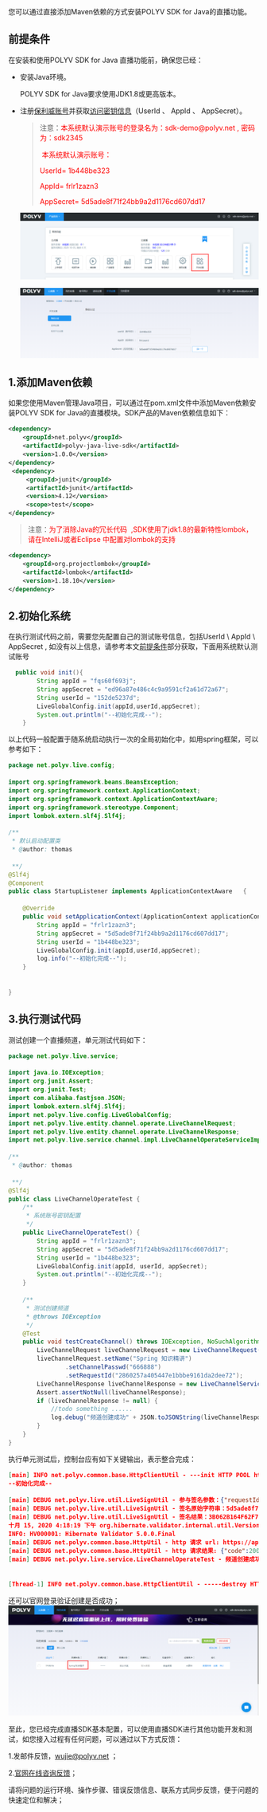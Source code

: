 



您可以通过直接添加Maven依赖的方式安装POLYV SDK for Java的直播功能。 

## 前提条件

在安装和使用POLYV SDK for Java 直播功能前，确保您已经：

- 安装Java环境。

  POLYV SDK for Java要求使用JDK1.8或更高版本。

- 注册[保利威账号](https://www.polyv.net/)并获取[访问密钥信息](http://live.polyv.net/#/develop/appId)（UserId  、 AppId 、 AppSecret）。

  > 注意：<font color=#FF0000 >本系统默认演示账号的登录名为：sdk-demo\@polyv.net   ,   密码为：sdk2345</font>  
  >
  > ​             <font color=#FF0000 >本系统默认演示账号：
  >
  > UserId=  1b448be323
  >
  > AppId=  frlr1zazn3
  >
  > AppSecret=  5d5ade8f71f24bb9a2d1176cd607dd17</font>
  
  
  
  ![image-20200928151641632](img/image-20200928151641632.png)
  
  ![image-20200928151700375](img/image-20200928151700375.png)

## 1.添加Maven依赖  

如果您使用Maven管理Java项目，可以通过在pom.xml文件中添加Maven依赖安装POLYV SDK for Java的直播模块。SDK产品的Maven依赖信息如下： 

```xml
<dependency>
    <groupId>net.polyv</groupId>
    <artifactId>polyv-java-live-sdk</artifactId>
    <version>1.0.0</version>
</dependency>
 <dependency>
     <groupId>junit</groupId>
     <artifactId>junit</artifactId>
     <version>4.12</version>
     <scope>test</scope>
</dependency>
```

> 注意：<font color=#FF0000 >为了消除Java的冗长代码  ,SDK使用了jdk1.8的最新特性lombok，请在IntelliJ或者Eclipse 中配置对lombok的支持 </font>

```xml
<dependency>
    <groupId>org.projectlombok</groupId>
    <artifactId>lombok</artifactId>
    <version>1.18.10</version>
</dependency>
```

## 2.初始化系统

在执行测试代码之前，需要您先配置自己的测试账号信息，包括UserId \ AppId \ AppSecret , 如没有以上信息，请参考本文[前提条件](/quick_start?id=前提条件)部分获取，下面用系统默认测试账号

````java
  public void init(){
        String appId = "fqs60f693j";
        String appSecret = "ed96a87e486c4c9a9591cf2a61d72a67";
        String userId = "152de5237d";
        LiveGlobalConfig.init(appId,userId,appSecret);
        System.out.println("--初始化完成--");
    }
````

以上代码一般配置于随系统启动执行一次的全局初始化中，如用spring框架，可以参考如下：

````java
package net.polyv.live.config;

import org.springframework.beans.BeansException;
import org.springframework.context.ApplicationContext;
import org.springframework.context.ApplicationContextAware;
import org.springframework.stereotype.Component;
import lombok.extern.slf4j.Slf4j;

/**
 * 默认启动配置类
 * @author: thomas
 
 **/
@Slf4j
@Component
public class StartupListener implements ApplicationContextAware   {
    
    @Override
    public void setApplicationContext(ApplicationContext applicationContext) throws BeansException {
        String appId = "frlr1zazn3";
        String appSecret = "5d5ade8f71f24bb9a2d1176cd607dd17";
        String userId = "1b448be323";
        LiveGlobalConfig.init(appId,userId,appSecret);
        log.info("--初始化完成--");
    }
    
    
}
````

## 3.执行测试代码

测试创建一个直播频道，单元测试代码如下：

```java
package net.polyv.live.service;

import java.io.IOException;
import org.junit.Assert;
import org.junit.Test;
import com.alibaba.fastjson.JSON;
import lombok.extern.slf4j.Slf4j;
import net.polyv.live.config.LiveGlobalConfig;
import net.polyv.live.entity.channel.operate.LiveChannelRequest;
import net.polyv.live.entity.channel.operate.LiveChannelResponse;
import net.polyv.live.service.channel.impl.LiveChannelOperateServiceImpl;

/**
 * @author: thomas
 
 **/
@Slf4j
public class LiveChannelOperateTest {
    /**
     * 系统账号密钥配置
     */
    public LiveChannelOperateTest() {
        String appId = "frlr1zazn3";
        String appSecret = "5d5ade8f71f24bb9a2d1176cd607dd17";
        String userId = "1b448be323";
        LiveGlobalConfig.init(appId, userId, appSecret);
        System.out.println("--初始化完成--");
    }
    
    /**
     * 测试创建频道
     * @throws IOException
     */
    @Test
    public void testCreateChannel() throws IOException, NoSuchAlgorithmException {
        LiveChannelRequest liveChannelRequest = new LiveChannelRequest();
        liveChannelRequest.setName("Spring 知识精讲")
                .setChannelPasswd("666888")
                .setRequestId("2860257a405447e1bbbe9161da2dee72");
        LiveChannelResponse liveChannelResponse = new LiveChannelServiceImpl().createChannel(liveChannelRequest);
        Assert.assertNotNull(liveChannelResponse);
        if (liveChannelResponse != null) {
            //todo something ......
            log.debug("频道创建成功" + JSON.toJSONString(liveChannelResponse));
        }
    } 
} 
```

执行单元测试后，控制台应有如下关键输出，表示整合完成：

```json
[main] INFO net.polyv.common.base.HttpClientUtil - ---init HTTP POOL httpClient ----
--初始化完成--

[main] DEBUG net.polyv.live.util.LiveSignUtil - 参与签名参数：{"requestId":"2860257a405447e1bbbe9161da2dee72","appId":"frlr1zazn3","name":"Spring 知识精讲","channelPasswd":"666888","userId":"1b448be323","timestamp":"1602749899519"}
[main] DEBUG net.polyv.live.util.LiveSignUtil - 签名原始字符串：5d5ade8f71f24bb9a2d1176cd607dd17appIdfrlr1zazn3channelPasswd666888nameSpring 知识精讲requestId2860257a405447e1bbbe9161da2dee72timestamp1602749899519userId1b448be3235d5ade8f71f24bb9a2d1176cd607dd17
[main] DEBUG net.polyv.live.util.LiveSignUtil - 签名结果：3B062B164F62F73EAEA211BFBFF2DACA
十月 15, 2020 4:18:19 下午 org.hibernate.validator.internal.util.Version <clinit>
INFO: HV000001: Hibernate Validator 5.0.0.Final
[main] DEBUG net.polyv.common.base.HttpUtil - http 请求 url: https://api.polyv.net/live/v2/channels/ , 请求参数: {"requestId":"2860257a405447e1bbbe9161da2dee72","appId":"frlr1zazn3","name":"Spring 知识精讲","sign":"3B062B164F62F73EAEA211BFBFF2DACA","channelPasswd":"666888","userId":"1b448be323","timestamp":"1602749899519"}
[main] DEBUG net.polyv.common.base.HttpUtil - http 请求结果: {"code":200,"status":"success","message":"","data":{"channelId":1955969,"userId":"1b448be323","name":"Spring 知识精讲","publisher":"主持人","description":"","url":"rtmp://push-d1.videocc.net/recordf/1b448be3231602749952790f88a?auth_key=1602751753-0-0-21e4604b758b7845340a92f13b8c417a","stream":"1b448be3231602749952790f88a","logoImage":"","logoOpacity":1.0,"logoPosition":"tr","logoHref":"","coverImage":"","coverHref":"","waitImage":"","waitHref":"","cutoffImage":"","cutoffHref":"","advertType":"NONE","advertDuration":0,"advertWidth":0,"advertHeight":0,"advertImage":"","advertHref":"","advertFlvVid":"","advertFlvUrl":"","playerColor":"#666666","autoPlay":true,"warmUpFlv":"","passwdRestrict":false,"passwdEncrypted":"","isOnlyAudio":"N","isLowLatency":"N","m3u8Url":"http://pull-d1.videocc.net/recordf/1b448be3231602749952790f88a.m3u8?auth_key=1602749953-0-0-268203aa905b5843008d9dc1abf1b8c8","m3u8Url1":"","m3u8Url2":"","m3u8Url3":"","channelLogoImage":"http://liveimages.videocc.net/assets/wimages/pc_images/logo.png","scene":"alone","channelViewerPasswd":null,"channelPasswd":"666888","linkMicLimit":0,"streamType":"client","pureRtcEnabled":"N","type":"transmit","currentTimeMillis":1602749953113}}
[main] DEBUG net.polyv.live.service.LiveChannelOperateTest - 频道创建成功{"advertDuration":0,"advertFlvUrl":"","advertFlvVid":"","advertHeight":0,"advertHref":"","advertImage":"","advertType":"NONE","advertWidth":0,"autoPlay":true,"channelId":1955969,"coverHref":"","coverImage":"","currentTimeMillis":1602749953113,"cutoffHref":"","cutoffImage":"","description":"","isLowLatency":"N","isOnlyAudio":"N","linkMicLimit":0,"logoHref":"","logoImage":"","logoOpacity":1,"logoPosition":"tr","m3u8Url":"http://pull-d1.videocc.net/recordf/1b448be3231602749952790f88a.m3u8?auth_key=1602749953-0-0-268203aa905b5843008d9dc1abf1b8c8","m3u8Url1":"","m3u8Url2":"","m3u8Url3":"","name":"Spring 知识精讲","passwdEncrypted":"","passwdRestrict":false,"playerColor":"#666666","stream":"1b448be3231602749952790f88a","url":"rtmp://push-d1.videocc.net/recordf/1b448be3231602749952790f88a?auth_key=1602751753-0-0-21e4604b758b7845340a92f13b8c417a","userId":"1b448be323","waitHref":"","waitImage":"","warmUpFlv":""}


[Thread-1] INFO net.polyv.common.base.HttpClientUtil - -----destroy HTTP POOL httpClient------
```

还可以官网登录验证创建是否成功；![image-20200928163452748](img/image-20200928163452748.png)



至此，您已经完成直播SDK基本配置，可以使用直播SDK进行其他功能开发和测试，如您接入过程有任何问题，可以通过以下方式反馈：

1.发邮件反馈，wujie@polyv.net ；

2.[官网在线咨询反馈](https://www.polyv.net/)；

请将问题的运行环境、操作步骤、错误反馈信息、联系方式同步反馈，便于问题的快速定位和解决； 


















